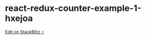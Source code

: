# react-redux-counter-example-1-hxejoa

[Edit on StackBlitz ⚡️](https://stackblitz.com/edit/react-redux-counter-example-1-hxejoa)